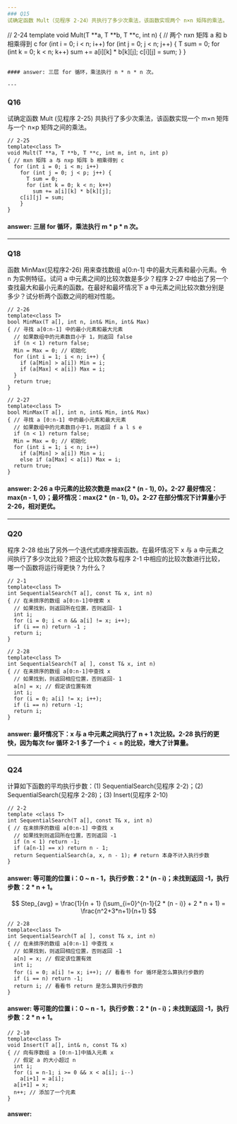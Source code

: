 ```yaml
---
### Q15
试确定函数 Mult（见程序 2-24）共执行了多少次乘法，该函数实现两个 n×n 矩阵的乘法。

```
// 2-24
template<class T>
void Mult(T **a, T **b, T **c, int n)
{ // 两个 nxn 矩阵 a 和 b 相乘得到 c
  for (int i = 0; i < n; i++)
    for (int j = 0; j < n; j++) {
      T sum = 0;
      for (int k = 0; k < n; k++)
        sum += a[i][k] * b[k][j];
      c[i][j] = sum;
    }
}
```

#### answer: 三层 for 循环，乘法执行 n * n * n 次。

---
```

### Q16
试确定函数 Mult (见程序 2-25) 共执行了多少次乘法，该函数实现一个 m×n 矩阵与一个 n×p 矩阵之间的乘法。

```
// 2-25
template<class T>
void Mult(T **a, T **b, T **c, int m, int n, int p)
{ // mxn 矩阵 a 与 nxp 矩阵 b 相乘得到 c
  for (int i = 0; i < m; i++)
    for (int j = 0; j < p; j++) {
      T sum = 0;
      for (int k = 0; k < n; k++)
        sum += a[i][k] * b[k][j];
    c[i][j] = sum;
    }
}
```

#### answer: 三层 for 循环，乘法执行 m * p * n 次。

---
### Q18
函数 MinMax(见程序2-26) 用来查找数组 a[0:n-1] 中的最大元素和最小元素。令 n 为实例特征。试问 a 中元素之间的比较次数是多少？程序 2-27 中给出了另一个查找最大和最小元素的函数。在最好和最坏情况下 a 中元素之间比较次数分别是多少？试分析两个函数之间的相对性能。

```
// 2-26
template<class T>
bool MinMax(T a[], int n, int& Min, int& Max)
{ // 寻找 a[0:n-1] 中的最小元素和最大元素
  // 如果数组中的元素数目小于 1，则返回 false
  if (n < 1) return false;
  Min = Max = 0; // 初始化
  for (int i = 1; i < n; i++) {
    if (a[Min] > a[i]) Min = i;
    if (a[Max] < a[i]) Max = i;
  }
  return true;
}
```

```
// 2-27
template<class T>
bool MinMax(T a[], int n, int& Min, int& Max)
{ // 寻找 a [0:n-1] 中的最小元素和最大元素
  // 如果数组中的元素数目小于1，则返回 f a l s e
  if (n < 1) return false;
  Min = Max = 0; // 初始化
  for (int i = 1; i < n; i++)
    if (a[Min] > a[i]) Min = i;
    else if (a[Max] < a[i]) Max = i;
  return true;
}
```

#### answer: 2-26 a 中元素的比较次数是 max{2 * (n - 1), 0}。2-27 最好情况：max{n - 1, 0}；最坏情况：max{2 * (n - 1), 0}。2-27 在部分情况下计算量小于 2-26，相对更优。

---
### Q20
程序 2-28 给出了另外一个迭代式顺序搜索函数。在最坏情况下 x 与 a 中元素之间执行了多少次比较？把这个比较次数与程序 2-1 中相应的比较次数进行比较，哪一个函数将运行得更快？为什么？

```
// 2-1
template<class T>
int SequentialSearch(T a[], const T& x, int n)
{ // 在未排序的数组 a[0:n-1]中搜索 x
  // 如果找到，则返回所在位置，否则返回- 1
  int i;
  for (i = 0; i < n && a[i] != x; i++);
  if (i == n) return -1 ;
  return i;
}
```

```
// 2-28
template<class T>
int SequentialSearch(T a[ ], const T& x, int n)
{ // 在未排序的数组 a[0:n-1]中查找 x
  // 如果找到，则返回相应位置，否则返回- 1
  a[n] = x; // 假定该位置有效
  int i;
  for (i = 0; a[i] != x; i++);
  if (i == n) return -1;
  return i;
}
```

#### answer: 最坏情况下：x 与 a 中元素之间执行了 n + 1 次比较。2-28 执行的更快，因为每次 for 循环 2-1 多了一个 `i < n` 的比较，增大了计算量。

---
### Q24
计算如下函数的平均执行步数：(1) SequentialSearch(见程序 2-2)；(2) SequentialSearch(见程序 2-28)；(3) Insert(见程序 2-10)

```
// 2-2
template <class T>
int SequentialSearch(T a[], const T& x, int n)
{ // 在未排序的数组 a[0:n-1] 中查找 x
  // 如果找到则返回所在位置，否则返回 -1
  if (n < 1) return -1;
  if (a[n-1] == x) return n - 1;
  return SequentialSearch(a, x, n - 1); # return 本身不计入执行步数
}
```
#### answer: 等可能的位置 i：0 ~ n - 1，执行步数：2 * (n - i)；未找到返回 -1，执行步数：2 * n + 1。
$$ Step_{avg} = \frac{1}{n + 1} (\sum_{i=0}^{n-1}{2 * (n - i)} + 2 * n + 1) =  \frac{n^2+3*n+1}{n+1}  $$

```
// 2-28
template<class T>
int SequentialSearch(T a[ ], const T& x, int n)
{ // 在未排序的数组 a[0:n-1] 中查找 x
  // 如果找到，则返回相应位置，否则返回 -1
  a[n] = x; // 假定该位置有效
  int i;
  for (i = 0; a[i] != x; i++); // 看看书 for 循环是怎么算执行步数的
  if (i == n) return -1;
  return i; // 看看书 return 是怎么算执行步数的
}
```
#### answer: 等可能的位置 i：0 ~ n - 1，执行步数：2 * (n - i)；未找到返回 -1，执行步数：2 * n + 1。

```
// 2-10
template<class T>
void Insert(T a[], int& n, const T& x)
{ // 向有序数组 a [0:n-1]中插入元素 x
  // 假定 a 的大小超过 n 
  int i;
  for (i = n-1; i >= 0 && x < a[i]; i--)
    a[i+1] = a[i];
  a[i+1] = x;
  n++; // 添加了一个元素
}

```

#### answer: 
